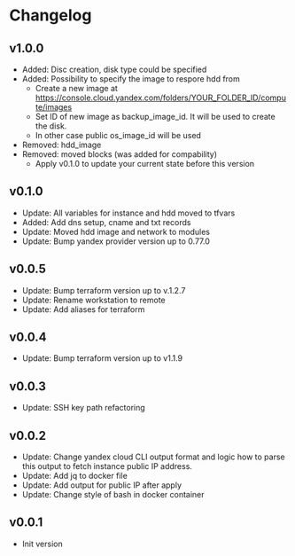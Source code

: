 # Changelog

## v1.0.0

- Added: Disc creation, disk type could be specified
- Added: Possibility to specify the image to respore hdd from
  - Create a new image at <https://console.cloud.yandex.com/folders/YOUR_FOLDER_ID/compute/images>
  - Set ID of new image as backup_image_id. It will be used to create the disk.
  - In other case public os_image_id will be used
- Removed: hdd_image
- Removed: moved blocks (was added for compability)
  - Apply v0.1.0 to update your current state before this version

## v0.1.0

- Update: All variables for instance and hdd moved to tfvars
- Added: Add dns setup, cname and txt records
- Update: Moved hdd image and network to modules
- Update: Bump yandex provider version up to 0.77.0

## v0.0.5

- Update: Bump terraform version up to v.1.2.7
- Update: Rename workstation to remote
- Update: Add aliases for terraform

## v0.0.4

- Update: Bump terraform version up to v1.1.9

## v0.0.3

- Update: SSH key path refactoring

## v0.0.2

- Update: Change yandex cloud CLI output format and logic how to parse this output to fetch instance public IP address.
- Update: Add jq to docker file
- Update: Add output for public IP after apply
- Update: Change style of bash in docker container

## v0.0.1

- Init version
